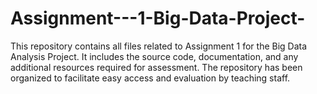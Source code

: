 # Assignment---1-Big-Data-Project-
This repository contains all files related to Assignment 1 for the Big Data Analysis Project. It includes the source code, documentation, and any additional resources required for assessment. The repository has been organized to facilitate easy access and evaluation by teaching staff.
